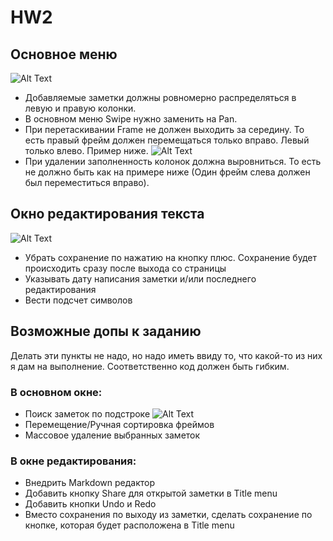 # HW2
## Основное меню
![Alt Text](main.jpg)
* Добавляемые заметки должны ровномерно распределяться в левую и правую колонки.
* В основном меню Swipe нужно заменить на Pan.
* При перетаскивании Frame не должен выходить за середину. То есть правый фрейм должен перемещаться только вправо. Левый только влево. Пример ниже.
![Alt Text](pan.gif)
* При удалении заполненность колонок должна выровниться. То есть не должно быть как на примере ниже (Один фрейм слева должен был переместиться вправо). 
## Окно редактирования текста
![Alt Text](editor.jpg)
* Убрать сохранение по нажатию на кнопку плюс. Сохранение будет происходить сразу после выхода со страницы
* Указывать дату написания заметки и/или последнего редактирования
* Вести подсчет символов

## Возможные допы к заданию
Делать эти пункты не надо, но надо иметь ввиду то, что какой-то из них я дам на выполнение. Соответственно код должен быть гибким.

### В основном окне:
* Поиск заметок по подстроке
![Alt Text](search.jpg)
* Перемещение/Ручная сортировка фреймов
* Массовое удаление выбранных заметок

### В окне редактирования:
* Внедрить Markdown редактор
* Добавить кнопку Share для открытой заметки в Title menu
* Добавить кнопки Undo и Redo
* Вместо сохранения по выходу из заметки, сделать сохранение по кнопке, которая будет расположена в Title menu